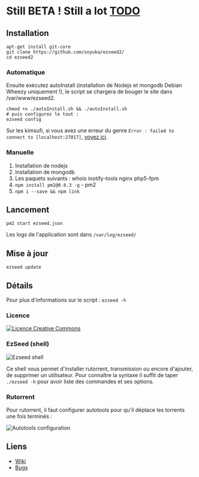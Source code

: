 # Still BETA ! Still a lot [TODO](https://github.com/soyuka/ezseed2/wiki/TODO-LIST)

## Installation

```
apt-get install git-core
git clone https://github.com/soyuka/ezseed2/
cd ezseed2
```

### Automatique

Ensuite exécutez autoInstall (installation de Nodejs et mongodb Debian Wheezy uniquement !), le script se chargera de bouger le site dans /var/www/ezseed2.

```
chmod +x ./autoInstall.sh && ./autoInstall.sh
# puis configurez le tout :
ezseed config
```
Sur les kimsufi, si vous avez une erreur du genre `Error : failed to connect to [localhost:27017]`, [voyez ici](https://github.com/soyuka/ezseed2/wiki/Erreur-MongoDB-chez-OVH-%28&Kimsufi%29).

### Manuelle

1) Installation de nodejs
2) Installation de mongodb
3) Les paquets suivants : whois inotify-tools nginx php5-fpm
4) `npm install pm2@0.6.3 -g` - pm2
5) `npm i --save && npm link`

## Lancement
```
pm2 start ezseed.json
```

Les logs de l'application sont dans `/var/log/ezseed/`

## Mise à jour
```
ezseed update
```

## Détails
Pour plus d'informations sur le script :
`ezseed -h`

### Licence

[![Licence Creative Commons](http://i.creativecommons.org/l/by-nc-sa/3.0/80x15.png)](http://creativecommons.org/licenses/by-nc-sa/3.0/deed.fr)

### EzSeed (shell)
![Ezseed shell](http://www.zupmage.eu/i/SoDnyJbizD.png)

Ce shell vous permet d'installer rutorrent, transmission ou encore d'ajouter, de supprimer un utilisateur. Pour connaître la syntaxe il suffit de taper `./ezseed -h` pour avoir liste des commandes et ses options.

### Rutorrent
Pour rutorrent, il faut configurer autotools pour qu'il déplace les torrents une fois terminés :

![Autotools configuration](http://www.zupmage.eu/i/hpRER83cvG.png)

## Liens

* [Wiki](https://github.com/soyuka/ezseed2/wiki)
* [Bugs](https://github.com/soyuka/ezseed2/issues)
